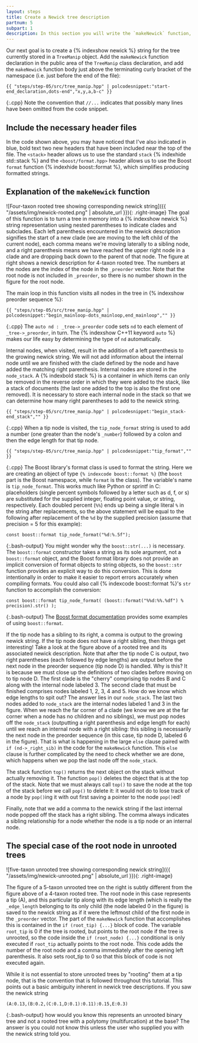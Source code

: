 ```yaml
---
layout: steps
title: Create a Newick tree description
partnum: 5
subpart: 1
description: In this section you will write the `makeNewick` function, which creates a string that records both the topology and edge lengths of the tree.
---
```

Our next goal is to create a {% indexshow newick %} string for the tree currently stored in a `TreeManip` object. Add the `makeNewick` function declaration in the public area of the `TreeManip` class declaration, and add the `makeNewick` function body just above the terminating curly bracket of the namespace (i.e. just before the end of the file):
~~~~~~
{{ "steps/step-05/src/tree_manip.hpp" | polcodesnippet:"start-end_declaration,dots-end","x,y,a,b-c" }}
~~~~~~
{:.cpp}
Note the convention that `//...` indicates that possibly many lines have been omitted from the code snippet.

## Include the necessary header files
In the code shown above, you may have noticed that I've also indicated in blue, bold text two new headers that have been included near the top of the file. The `<stack>` header allows us to use the standard `stack` {% indexhide std::stack %} and the `<boost/format.hpp>` header allows us to use the Boost `format` function {% indexhide boost::format %}, which simplifies producing formatted strings. 

## Explanation of the `makeNewick` function
![Four-taxon rooted tree showing corresponding newick string]({{ "/assets/img/newick-rooted.png" | absolute_url }}){: .right-image}
The goal of this function is to turn a tree in memory into a {% indexshow newick %}
 string representation using nested parentheses to indicate clades and subclades. Each left parenthesis encountered in the newick description signifies the start of a new clade (we are moving to the left child of the current node), each comma means we're moving laterally to a sibling node, and a right parenthesis means we have reached the upper right node in a clade and are dropping back down to the parent of that node. The figure at right shows a newick description for 4-taxon rooted tree. The numbers at the nodes are the index of the node in the `_preorder` vector. Note that the root node is not included in `_preorder`, so there is no number shown in the figure for the root node.

The main loop in this function visits all nodes in the tree in {% indexshow preorder sequence %}:
~~~~~~
{{ "steps/step-05/src/tree_manip.hpp" | polcodesnippet:"begin_mainloop-dots_mainloop,end_mainloop","" }}
~~~~~~
{:.cpp}
The `auto nd : _tree->_preorder` code sets `nd` to each element of `_tree->_preorder`, in turn. The {% indexshow C++11 keyword `auto` %} makes our life easy by determining the type of `nd` automatically.

Internal nodes, when visited, result in the addition of a left parenthesis to the growing newick string. We will not add information about the internal node until we are finished with the clade defined by the node and have added the matching right parenthesis. Internal nodes are stored in the `node_stack`. A {% indexbold stack %} is a container in which items can only be removed in the reverse order in which they were added to the stack, like a stack of documents (the last one added to the top is also the first one removed). It is necessary to store each internal node in the stack so that we can determine how many right parentheses to add to the newick string.
~~~~~~
{{ "steps/step-05/src/tree_manip.hpp" | polcodesnippet:"begin_stack-end_stack","" }}
~~~~~~
{:.cpp}
When a tip node is visited, the `tip_node_format` string is used to add a number (one greater than the node's `_number`) followed by a colon and then the edge length for that tip node.
~~~~~~
{{ "steps/step-05/src/tree_manip.hpp" | polcodesnippet:"tip_format","" }}
~~~~~~
{:.cpp}
The Boost library's format class is used to format the string. Here we are creating an object of type `{% indexcode boost::format %}` (the `boost` part is the Boost namespace, while `format` is the class). The variable's name is `tip_node_format`. This works much like Python or sprintf in C: placeholders (single percent symbols followed by a letter such as d, f, or s) are substituted for the supplied integer, floating point value, or string, respectively. Each doubled percent (`%%`) ends up being a single literal `%` in the string after replacements, so the above statement will be equal to the following after replacement of the `%d` by the supplied precision (assume that precision = 5 for this example):
~~~~~~
const boost::format tip_node_format("%d:%.5f");
~~~~~~
{:.bash-output}
You might wonder why the `boost::str(...)` is necessary. The `boost::format` constructor takes a string as its sole argument, not a `boost::format` object, and the Boost format library does not provide an implicit conversion of format objects to string objects, so the `boost::str` function provides an explicit way to do this conversion. This is done intentionally in order to make it easier to report errors accurately when compiling formats. You could also call {% indexcode boost::format %}'s `str` function to accomplish the conversion:
~~~~~~
const boost::format tip_node_format( (boost::format("%%d:%%.%df") % precision).str() );
~~~~~~
{:.bash-output}
The [Boost format documentation](https://www.boost.org/doc/libs/1_64_0/libs/format/doc/format.html#examples) provides some examples of using `boost::format`.

If the tip node has a sibling to its right, a comma is output to the growing newick string. If the tip node does not have a right sibling, then things get interesting! Take a look at the figure above of a rooted tree and its associated newick description. Note that after the tip node C is output, two right parentheses (each followed by edge lengths) are output before the next node in the preorder sequence (tip node D) is handled. Why is this? It is because we must close up the definitions of two clades before moving on to tip node D. The first clade is the "cherry" comprising tip nodes B and C along with the internal node labeled 3. The second clade that must be finished comprises nodes labeled 1, 2, 3, 4 and 5. How do we know which edge lengths to spit out? The answer lies in our `node_stack`. The last two nodes added to `node_stack` are the internal nodes labeled 1 and 3 in the figure. When we reach the far corner of a clade (we know we are at the far corner when a node has no children and no siblings), we must pop nodes off the `node_stack` (outputting a right parenthesis and edge length for each) until we reach an internal node with a right sibling: this sibling is necessarily the next node in the preorder sequence (in this case, tip node D, labeled 6 in the figure). That is what is happening in the large `else` clause paired with `if (nd->_right_sib)` in the code for the `makeNewick` function. This `else` clause is further complicated by the need to check whether we are done, which happens when we pop the last node off the `node_stack`.

The stack function `top()` returns the next object on the stack without actually removing it. The function `pop()` deletes the object that is at the top of the stack. Note that we must always call `top()` to save the node at the top of the stack before we call `pop()` to delete it: it would not do to lose track of a node by `pop()`ing it with out first saving a pointer to the node `pop()`ed!

Finally, note that we add a comma to the newick string if the last internal node popped off the stack has a right sibling. The comma always indicates a sibling relationship for a node whether the node is a tip node or an internal node.

## The special case of the root node in unrooted trees
![five-taxon unrooted tree showing corresponding newick string]({{ "/assets/img/newick-unrooted.png" | absolute_url }}){: .right-image}

The figure of a 5-taxon unrooted tree on the right is subtly different from the figure above of a 4-taxon rooted tree. The root node in this case represents a tip (A), and this particular tip along with its edge length (which is really the `_edge_length` belonging to its only child (the node labeled 0 in the figure) is saved to the newick string as if it were the leftmost child of the first node in the `_preorder` vector. The part of the `makeNewick` function that accomplishes this is contained in the `if (root_tip) {...}` block of code. The variable `root_tip` is 0 if the tree is rooted, but points to the root node if the tree is unrooted, so the code inside the `if (root_node) {...}` conditional is only executed if `root_tip` actually points to the root node. This code adds the number of the root node and a comma immediately after the opening left parenthesis. It also sets root_tip to 0 so that this block of code is not executed again.

While it is not essential to store unrooted trees by "rooting" them at a tip node, that is the convention that is followed throughout this tutorial. This points out a basic ambiguity inherent in newick tree descriptions. If you saw the newick string
~~~~~~
(A:0.13,(B:0.2,(C:0.1,D:0.1):0.11):0.15,E:0.3)
~~~~~~
{:.bash-output}
how would you know this represents an unrooted binary tree and not a rooted tree with a polytomy (multifurcation) at the base? The answer is you could not know this unless the user who supplied you with the newick string told you.







